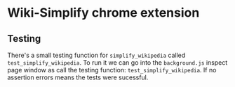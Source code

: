 # Wiki-Simplify chrome extension


## Testing

There's a small testing function for `simplify_wikipedia` called `test_simplify_wikipedia`.
To run it we can go into the `background.js` inspect page window as call the testing function: `test_simplify_wikipedia`.
If no assertion errors means the tests were sucessful.

